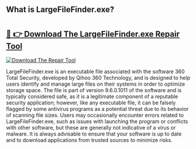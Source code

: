 ## What is LargeFileFinder.exe? 

# <h2><a href="https://exedetect.com/download.php?LargeFileFinder.exe">🔗 👉 Download The LargeFileFinder.exe Repair Tool</a></h2>

[![Download The Repair Tool](https://exedetect.com/download-button.jpg)](https://exedetect.com/download.php?LargeFileFinder.exe)

LargeFileFinder.exe is an executable file associated with the software 360 Total Security, developed by Qihoo 360 Technology, and is designed to help users identify and manage large files on their systems in order to optimize storage space. The file is part of version 9.6.0.1011 of the software and is typically considered safe, as it is a legitimate component of a reputable security application; however, like any executable file, it can be falsely flagged by some antivirus programs as a potential threat due to its behavior of scanning file sizes. Users may occasionally encounter errors related to LargeFileFinder.exe, such as issues with launching the program or conflicts with other software, but these are generally not indicative of a virus or malware. It is always advisable to ensure that your software is up to date and to download applications from trusted sources to minimize risks.